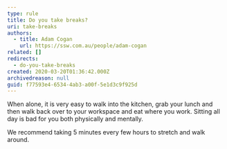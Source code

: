 ```yaml
---
type: rule
title: Do you take breaks?
uri: take-breaks
authors:
  - title: Adam Cogan
    url: https://ssw.com.au/people/adam-cogan
related: []
redirects:
  - do-you-take-breaks
created: 2020-03-20T01:36:42.000Z
archivedreason: null
guid: f77593e4-6534-4ab3-a00f-5e1d3c9f925d
---
```

When alone, it is very easy to walk into the kitchen, grab your lunch and then walk back over to your workspace and eat where you work. Sitting all day is bad for you both physically and mentally. 

<!--endintro-->

We recommend taking 5 minutes every few hours to stretch and walk around.